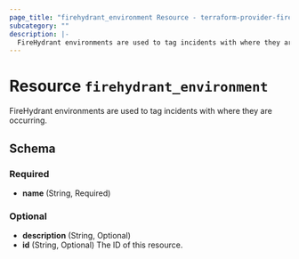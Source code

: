 ```yaml
---
page_title: "firehydrant_environment Resource - terraform-provider-firehydrant"
subcategory: ""
description: |-
  FireHydrant environments are used to tag incidents with where they are occurring.
---
```


# Resource `firehydrant_environment`

FireHydrant environments are used to tag incidents with where they are occurring.



## Schema

### Required

- **name** (String, Required)

### Optional

- **description** (String, Optional)
- **id** (String, Optional) The ID of this resource.

